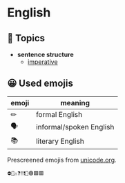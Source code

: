 # English

## 📂 Topics
* **sentence structure**
  * [imperative](topics/imperative.md)

## 😀 Used emojis

| emoji | meaning |
| ----- | ------- |
| ✏ | formal English |
| 🗣 | informal/spoken English |
| 📚 | literary English |

Prescreened emojis from [unicode.org](https://unicode.org/emoji/charts/full-emoji-list.html).
```
⛔🚫⚠❓‼❗🔴🟢🟩🟥
```
